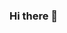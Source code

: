 ### Hi there 👋

<!--
**bxh4ck3r/bxh4ck3r** is a ✨ _special_ ✨ repository because its `README.md` (this file) appears on your GitHub profile.

Here are some ideas to get you started:

- 🔭 I’m currently becoming a hacker...
- 🌱 I’m currently learning hacking...
- 👯 I’m looking to collaborate on learning to hack...
- 🤔 I’m looking for help with become a master hacker...
- 💬 Ask me about everything other than hacking...
- 📫 How to reach me: none...
- 😄 Pronouns: vuln/exploit...
- ⚡ Fun fact: still stuck...
-->
